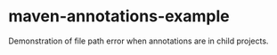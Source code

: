 # maven-annotations-example
Demonstration of file path error when annotations are in child projects.
